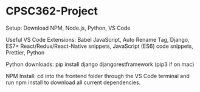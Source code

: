 # CPSC362-Project

Setup:
  Download NPM, Node.js, Python, VS Code

Useful VS Code Extensions:
  Babel JavaScript, Auto Rename Tag, Django, ES7+ React/Redux/React-Native snippets, JavaScript (ES6) code snippets, Prettier, Python

Python downloads:
  pip install django djangorestframework
  (pip3 if on mac)

NPM Install:
  cd into the frontend folder through the VS Code terminal and run npm install to download all current dependencies.

